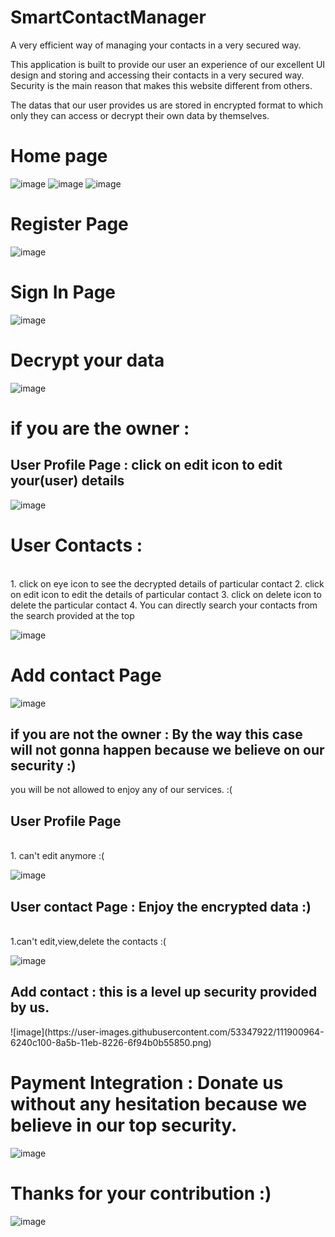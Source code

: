 # SmartContactManager
A very efficient way of managing your contacts in a very secured way. 

This application is built to provide our user an experience of our excellent UI design and storing and accessing their contacts in a very secured way.
Security is the main reason that makes this website different from others.

The datas that our user provides us are stored in encrypted format to which only they can access or decrypt their own data by themselves.

<h1>Home page</h1>

![image](https://user-images.githubusercontent.com/53347922/111899810-c1e79e00-8a54-11eb-882c-910e6a0b7f6d.png)
![image](https://user-images.githubusercontent.com/53347922/111899834-f65b5a00-8a54-11eb-910a-be61be58cbe1.png)
![image](https://user-images.githubusercontent.com/53347922/111899839-0a06c080-8a55-11eb-953e-8a27bb98c5c8.png)

<h1>Register Page</h1>

![image](https://user-images.githubusercontent.com/53347922/111899864-2b67ac80-8a55-11eb-80cf-cd941f4a9539.png)

<h1>Sign In Page</h1>

![image](https://user-images.githubusercontent.com/53347922/111899891-6073ff00-8a55-11eb-81bd-429061d499f4.png)

<h1>Decrypt your data </h1>

![image](https://user-images.githubusercontent.com/53347922/111899927-a204aa00-8a55-11eb-847e-52027067894d.png)

<h1>if you are the owner <Valid key> :</h1>

<h2>User Profile Page : click on edit icon to edit your(user) details  </h2>

![image](https://user-images.githubusercontent.com/53347922/111900086-73d39a00-8a56-11eb-873c-5142656f1d62.png)

<h1>User Contacts : </h1>
<br>
    1. click on eye icon to see the decrypted details of particular contact  
    2. click on edit icon to edit the details of particular contact  
    3. click on delete icon to delete the particular contact  
    4. You can directly search your contacts from the search provided at the top

![image](https://user-images.githubusercontent.com/53347922/111900675-eabe6200-8a59-11eb-90fe-a048d266bf2c.png)

<h1>Add contact Page</h1>

![image](https://user-images.githubusercontent.com/53347922/111900723-35d87500-8a5a-11eb-8405-7f03cf73a002.png)

<h2>if you are not the owner <Not Valid Key>  : By the way this case will not gonna happen because we believe on our security :)</h2>

you will be not allowed to enjoy any of our services. :(

<h2>User Profile Page</h2>
<br>    1. can't edit anymore :(

![image](https://user-images.githubusercontent.com/53347922/111900855-d464d600-8a5a-11eb-8985-f5240886e655.png)

<h2>User contact Page : Enjoy the encrypted data :)</h2>
<br>    1.can't edit,view,delete the contacts :(

![image](https://user-images.githubusercontent.com/53347922/111900884-fc543980-8a5a-11eb-9278-750026b2e41d.png)

<h2>Add contact : this is a level up security provided by us.</h2>
![image](https://user-images.githubusercontent.com/53347922/111900964-6240c100-8a5b-11eb-8226-6f94b0b55850.png)

<h1>Payment Integration : Donate us without any hesitation because we believe in our top security. </h1>

![image](https://user-images.githubusercontent.com/53347922/111901199-84870e80-8a5c-11eb-9492-611cba14ade0.png)

<h1>Thanks for your contribution :)</h1>

![image](https://user-images.githubusercontent.com/53347922/111901209-8fda3a00-8a5c-11eb-8821-9639fd718ef5.png)


<br><br><br>

